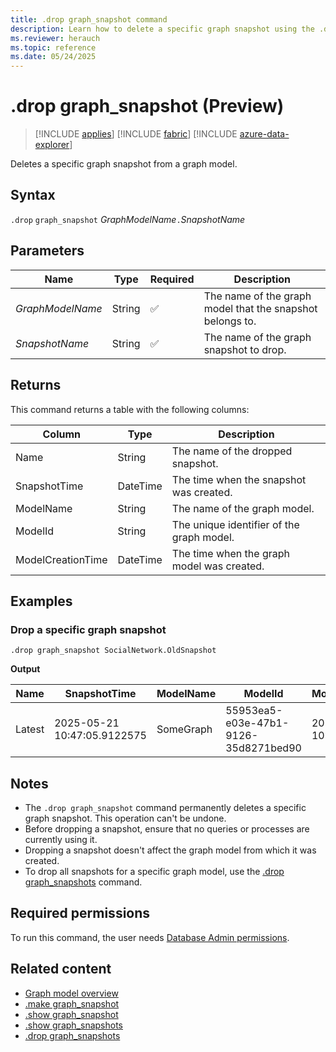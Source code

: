 ```yaml
---
title: .drop graph_snapshot command
description: Learn how to delete a specific graph snapshot using the .drop graph_snapshot command with syntax, parameters, and examples.
ms.reviewer: herauch
ms.topic: reference
ms.date: 05/24/2025
---
```


# .drop graph_snapshot (Preview)

> [!INCLUDE [applies](../../includes/applies-to-version/applies.md)] [!INCLUDE [fabric](../../includes/applies-to-version/fabric.md)] [!INCLUDE [azure-data-explorer](../../includes/applies-to-version/azure-data-explorer.md)]

Deletes a specific graph snapshot from a graph model.

## Syntax

`.drop` `graph_snapshot` *GraphModelName*`.`*SnapshotName*

## Parameters

|Name|Type|Required|Description|
|--|--|--|--|
|*GraphModelName*|String|✅|The name of the graph model that the snapshot belongs to.|
|*SnapshotName*|String|✅|The name of the graph snapshot to drop.|

## Returns

This command returns a table with the following columns:

|Column|Type|Description|
|--|--|--|
|Name|String|The name of the dropped snapshot.|
|SnapshotTime|DateTime|The time when the snapshot was created.|
|ModelName|String|The name of the graph model.|
|ModelId|String|The unique identifier of the graph model.|
|ModelCreationTime|DateTime|The time when the graph model was created.|

## Examples

### Drop a specific graph snapshot

```kusto
.drop graph_snapshot SocialNetwork.OldSnapshot
```

**Output**

|Name|SnapshotTime|ModelName|ModelId|ModelCreationTime|
|---|---|---|---|---|
|Latest|2025-05-21 10:47:05.9122575|SomeGraph|55953ea5-e03e-47b1-9126-35d8271bed90|2025-05-21 10:47:05.8611670|

## Notes

- The `.drop graph_snapshot` command permanently deletes a specific graph snapshot. This operation can't be undone.
- Before dropping a snapshot, ensure that no queries or processes are currently using it.
- Dropping a snapshot doesn't affect the graph model from which it was created.
- To drop all snapshots for a specific graph model, use the [.drop graph_snapshots](graph-snapshots-drop.md) command.

## Required permissions

To run this command, the user needs [Database Admin permissions](../../management/access-control/role-based-access-control.md).

## Related content

* [Graph model overview](graph-model-overview.md)
* [.make graph_snapshot](graph-snapshot-make.md)
* [.show graph_snapshot](graph-snapshot-show.md)
* [.show graph_snapshots](graph-snapshots-show.md)
* [.drop graph_snapshots](graph-snapshots-drop.md)
